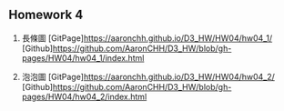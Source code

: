 ## Homework 4

1. 長條圖
  [GitPage]https://aaronchh.github.io/D3_HW/HW04/hw04_1/  
  [Github]https://github.com/AaronCHH/D3_HW/blob/gh-pages/HW04/hw04_1/index.html  

2. 泡泡圖
  [GitPage]https://aaronchh.github.io/D3_HW/HW04/hw04_2/  
  [Github]https://github.com/AaronCHH/D3_HW/blob/gh-pages/HW04/hw04_2/index.html  
